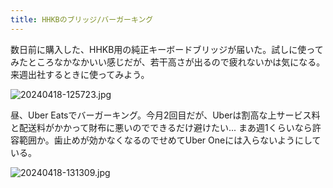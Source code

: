 ```yaml
---
title: HHKBのブリッジ/バーガーキング
---
```


数日前に購入した、HHKB用の純正キーボードブリッジが届いた。試しに使ってみたところなかなかいい感じだが、若干高さが出るので疲れないかは気になる。来週出社するときに使ってみよう。

![20240418-125723.jpg](https://ceshmina-photos.s3.ap-northeast-1.amazonaws.com/medium/202404/20240418-125723.jpg)

昼、Uber Eatsでバーガーキング。今月2回目だが、Uberは割高な上サービス料と配送料がかかって財布に悪いのでできるだけ避けたい... まあ週1くらいなら許容範囲か。歯止めが効かなくなるのでせめてUber Oneには入らないようにしている。

![20240418-131309.jpg](https://ceshmina-photos.s3.ap-northeast-1.amazonaws.com/medium/202404/20240418-131309.jpg)
